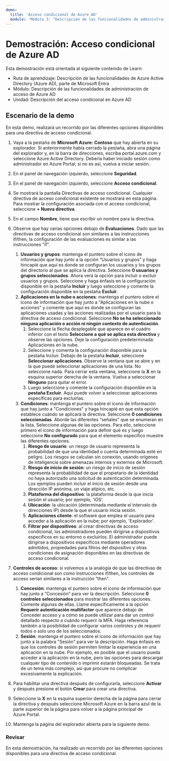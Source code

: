 ```yaml
---
demo:
  title: 'Acceso condicional de Azure AD'
  module: 'Módulo 3: "Descripción de las funcionalidades de administración de acceso de Azure AD'
---
```




# <a name="demo-azure-ad-conditional-access"></a>Demostración: Acceso condicional de Azure AD

Esta demostración está orientada al siguiente contenido de Learn:

- Ruta de aprendizaje: Descripción de las funcionalidades de Azure Active Directory (Azure AD), parte de Microsoft Entra
- Módulo: Descripción de las funcionalidades de administración de acceso de Azure AD
- Unidad: Descripción del acceso condicional en Azure AD

## <a name="demo-scenario"></a>Escenario de la demo

En esta demo, realizará un recorrido por las diferentes opciones disponibles para una directiva de acceso condicional.

1. Vaya a la pestaña de **Microsoft Azure: Contoso** que hay abierta en su explorador. Si anteriormente había cerrado la pestaña, abra una página del explorador y, en la barra de direcciones, escriba portal.azure.com y seleccione Azure Active Directory. Debería haber iniciado sesión como administrador en Azure Portal; si no es así, vuelva a iniciar sesión.

1. En el panel de navegación izquierdo, seleccione **Seguridad**.

1. En el panel de navegación izquierdo, seleccione **Acceso condicional**.

1. Se mostrará la pantalla Directivas de acceso condicional. Cualquier directiva de acceso condicional existente se mostrará en esta página. Para mostrar la configuración asociada con el acceso condicional, seleccione **+ Nueva directiva**.

1. En el campo **Nombre**, tiene que escribir un nombre para la directiva.

1. Observe que hay varias opciones debajo de **Evaluaciones**.  Dado que las directivas de acceso condicional son similares a las instrucciones if/then, la configuración de las evaluaciones es similar a las instrucciones "if".
    1. **Usuarios y grupos**: mantenga el puntero sobre el icono de información que hay junto a la opción “Usuarios y grupos” y haga hincapié que aquí es donde se configuran los usuarios y los grupos del directorio al que se aplica la directiva. Seleccione **0 usuarios y grupos seleccionados**.  Ahora verá la opción para incluir o excluir usuarios y grupos. Seleccione y haga énfasis en la configuración disponible en la pestaña **Incluir** y luego seleccione y comente la configuración disponible en la pestaña **Excluir**.
    1. **Aplicaciones en la nube o acciones**: mantenga el puntero sobre el icono de información que hay junto a "Aplicaciones en la nube o acciones" y comente que aquí es donde se configuran las aplicaciones usadas y las acciones realizadas por el usuario para la directiva de acceso condicional.  Seleccione **No se ha seleccionado ninguna aplicación o acción ni ningún contexto de autenticación**.
        1. Seleccione la flecha desplegable que aparece en el cuadro inferior con el texto **Seleccione a qué se aplica esta directiva** y observe las opciones.  Deje la configuración predeterminada: Aplicaciones en la nube.
        1. Seleccione y comenta la configuración disponible para la pestaña Incluir. Debajo de la pestaña **Incluir**, seleccione **Seleccionar aplicaciones**.  Observe la ventana que se abre y en la que puede seleccionar aplicaciones de una lista.  No seleccione nada. Para cerrar esta ventana, seleccione la **X** en la esquina superior derecha de la ventana. Vuelva a seleccionar **Ninguno** para quitar el error.
        1. Luego seleccione y comente la configuración disponible en la **pestaña Excluir**.  Aquí puede volver a seleccionar aplicaciones específicas para excluirlas.
    1. **Condiciones**: mantenga el puntero sobre el icono de información que hay junto a "Condiciones" y haga hincapié en que esta opción establece cuándo se aplicará la directiva. Seleccione **0 condiciones seleccionadas**. Aborde las diferentes “señales” que se enumeran en la lista.   Seleccione algunas de las opciones. Para ello, seleccione primero el icono de información para definir qué es y luego seleccione **No configurado** para que el elemento específico muestre las diferentes opciones.
        1. **Riesgo de usuario**: un riesgo de usuario representa la probabilidad de que una identidad o cuenta determinada esté en peligro. Los riesgos se calculan sin conexión, usando orígenes de inteligencia sobre amenazas internos y externos de Microsoft.
        1. **Riesgo de inicio de sesión**: un riesgo de inicio de sesión representa la probabilidad de que el propietario de la identidad no haya autorizado una solicitud de autenticación determinada. Los ejemplos pueden incluir el inicio de sesión desde una dirección IP anónima, un viaje atípico, etc.
        1. **Plataforma del dispositivo**: la plataforma desde la que inicia sesión el usuario; por ejemplo, 'iOS’.
        1. **Ubicación**: la ubicación (determinada mediante el intervalo de direcciones IP) desde la que el usuario inicia sesión.
        1. **Aplicaciones cliente**: el software que emplea el usuario para acceder a la aplicación en la nube; por ejemplo, 'Explorador’.
        1. **Filtrar por dispositivos**: al crear directivas de acceso condicional, los administradores pueden dirigirse a dispositivos específicos en su entorno o excluirlos. El administrador puede dirigirse a dispositivos específicos mediante operadores admitidos, propiedades para filtros del dispositivo y otras condiciones de asignación disponibles en las directivas de acceso condicional.

1. **Controles de acceso**: si volvemos a la analogía de que las directivas de acceso condicional son como instrucciones if/then, los controles de acceso serían similares a la instrucción “then”.
    1. **Concesión**: mantenga el puntero sobre el icono de información que hay junto a “Concesión” para ver la descripción.  Seleccione **0 controles seleccionados** para mostrar las diferentes opciones.  Comente algunas de ellas.  Llame específicamente a la opción **Requerir autenticación multifactor** que aparece debajo de Conceder acceso y a cómo se puede utilizar para dar un control detallado respecto a cuándo requerir la MFA.   Haga referencia también a la posibilidad de configurar varios controles y de requerir todos o solo uno de los seleccionados.
    1. **Sesión**: mantenga el puntero sobre el icono de información que hay junto a la palabra "Sesión" para ver la descripción.  Haga énfasis en que los controles de sesión permiten limitar la experiencia en una aplicación en la nube.  Por ejemplo, es posible que el usuario pueda acceder a la aplicación en la nube, pero las opciones para descargar cualquier tipo de contenido o imprimir estarán bloqueadas.  Se trata de un tema más complejo, así que procure no complicar excesivamente la explicación.

1. Para habilitar una directiva después de configurarla, seleccione **Activar** y después presione el botón **Crear** para crear una directiva.

1. Seleccione la **X** en la esquina superior derecha de la página para cerrar la directiva y después seleccione Microsoft Azure en la barra azul de la parte superior de la página para volver a la página principal de Azure Portal.

1. Mantenga la página del explorador abierta para la siguiente demo.

### <a name="review"></a>Revisar

En esta demostración, ha realizado un recorrido por las diferentes opciones disponibles para una directiva de acceso condicional.

